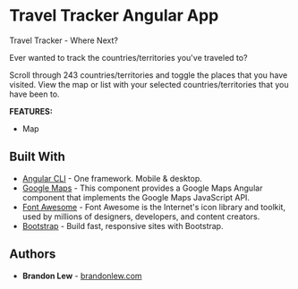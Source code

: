 # Travel Tracker Angular App

Travel Tracker - Where Next?

Ever wanted to track the countries/territories you've traveled to?

Scroll through 243 countries/territories and toggle the places that you have visited. View the map or list with your selected countries/territories that you have been to.

**FEATURES:**

- Map

## Built With

- [Angular CLI](https://github.com/angular/angular-cli) - One framework. Mobile & desktop.
- [Google Maps](https://github.com/angular/components/blob/main/src/google-maps/README.md) - This component provides a Google Maps Angular component that implements the Google Maps JavaScript API.
- [Font Awesome](https://fontawesome.com) - Font Awesome is the Internet's icon library and toolkit, used by millions of designers, developers, and content creators.
- [Bootstrap](https://getbootstrap.com) - Build fast, responsive sites with Bootstrap.

## Authors

- **Brandon Lew** - [brandonlew.com](http://www.brandonlew.com)
